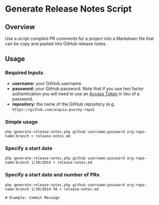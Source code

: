 # Generate Release Notes Script

## Overview
Use a script compiles PR comments for a project into a Markdown file that can
be copy and pasted into GitHub release notes.

## Usage

### Required Inputs
* **username:** your GitHub username
* **password:** your GitHub password. Note that if you use two factor 
  authentication you will need to use an [Access Token](https://help.github.com/articles/creating-an-access-token-for-command-line-use/) 
  in lieu of a password.
* **repository:** the name of the GitHub repository (e.g. `https://github.com/acquia-pso/my-repo`)

### Simple usage

    php generate-release-notes.php github username:password org:repo-name:branch > release-notes.md

### Specify a start date

    php generate-release-notes.php github username:password org:repo-name:branch 1/30/2014 > release-notes.md

### Specify a start date and number of PRs

    php generate-release-notes.php github username:password org:repo-name:branch 1/30/2014 50 > release-notes.md

    # Example: Commit Message
